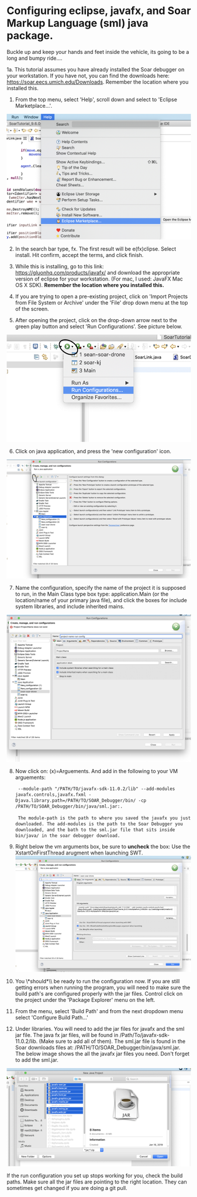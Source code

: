 # Configuring eclipse, javafx, and Soar Markup Language (sml) java package. 


Buckle up and keep your hands and feet inside the vehicle, its going to be a long and bumpy ride.... 

1a. This tutorial assumes you have already installed the Soar debugger on your workstation. If you have not, you can find the downloads here: https://soar.eecs.umich.edu/Downloads. Remember the location where you installed this. 


1. From the top menu, select 'Help', scroll down and select to 'Eclipse Marketplace...'. 

![image1](./images/eclipse_setup1.png)


2. In the search bar type, fx. The first result will be e(fx)clipse. Select install. Hit confirm, accept the terms, and click finish. 

3. While this is installing, go to this link: https://gluonhq.com/products/javafx/ and download the appropriate version of eclipse for your workstation. (For mac, I used: JavaFX Mac OS X SDK). **Remember the location where you installed this.** 


4. If you are trying to open a pre-existing project, click on 'Import Projects from File System or Archive' under the 'File' drop down menu at the top of the screen. 

5. After opening the project, click on the drop-down arrow next to the green play button and select 'Run Configurations'. See picture below.

![image1](./images/eclise55.png)

6. Click on java application, and press the 'new configuration' icon. 

![image1](./images/eclipse6a.png)

7. Name the configuration, specify the name of the project it is supposed to run, in the Main Class type box type: application.Main (or the location/name of your primary java file), and click the boxes for include system libraries, and include inherited mains. 

![image1](./images/eclipse7a.png)

8. Now click on: (x)=Arguements. And add in the following to your VM arguements:

		--module-path "/PATH/TO/javafx-sdk-11.0.2/lib" --add-modules javafx.controls,javafx.fxml -Djava.library.path=/PATH/TO/SOAR_Debugger/bin/ -cp /PATH/TO/SOAR_Debugger/bin/java/sml.jar:.

		The module-path is the path to where you saved the javafx you just downloaded. The add-modules is the path to the Soar Debugger you downloaded, and the bath to the sml.jar file that sits inside bin/java/ in the soar debugger download. 

9. Right below the vm arguments box, be sure to **uncheck** the box: Use the XstartOnFirstThread arugment when launching SWT. 
![image1](./images/eclipse9a.png)

10. You \\\*should*\\\ be ready to run the configuration now. If you are still getting errors when running the program, you will need to make sure the build path's are configured properly with the jar files. Control click on the project under the 'Package Explorer' menu on the left.

11. From the menu, select 'Build Path' and from the next dropdown menu select 'Configure Build Path...'

12. Under libraries. You will need to add the jar files for javafx and the sml jar file. The java fx jar files, will be found in /Path/To/javafx-sdk-11.0.2/lib. (Make sure to add all of them). The sml.jar file is found in the Soar downloads files at: /PATH/TO/SOAR_Debugger/bin/java/sml.jar. The below image shows the all the javafx jar files you need. Don't forget to add the sml.jar.

![image1](./images/eclipse5a.png)


If the run configuration you set up stops working for you, check the build paths. Make sure all the jar files are pointing to the right location. They can sometimes get changed if you are doing a git pull. 











